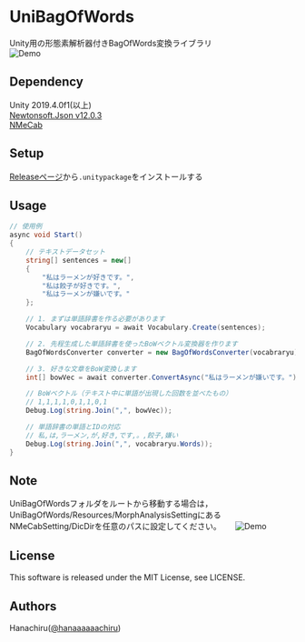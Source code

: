 # UniBagOfWords
Unity用の形態素解析器付きBagOfWords変換ライブラリ  
![Demo](https://user-images.githubusercontent.com/46705432/104748490-27898680-5795-11eb-98e9-92a05e2ec5ac.gif)

## Dependency
Unity 2019.4.0f1(以上)  
[Newtonsoft.Json v12.0.3](https://github.com/JamesNK/Newtonsoft.Json/)  
[NMeCab](https://github.com/komutan/NMeCab)

## Setup
[Releaseページ]()から`.unitypackage`をインストールする

## Usage
```cs:sample.cs
// 使用例
async void Start()
{
    // テキストデータセット
    string[] sentences = new[]
    {
        "私はラーメンが好きです。",
        "私は餃子が好きです。",
        "私はラーメンが嫌いです。"
    };

    // 1. まずは単語辞書を作る必要があります
    Vocabulary vocabraryu = await Vocabulary.Create(sentences);

    // 2. 先程生成した単語辞書を使ったBoWベクトル変換器を作ります
    BagOfWordsConverter converter = new BagOfWordsConverter(vocabraryu);

    // 3. 好きな文章をBoW変換します
    int[] bowVec = await converter.ConvertAsync("私はラーメンが嫌いです。");

    // BoWベクトル（テキスト中に単語が出現した回数を並べたもの）
    // 1,1,1,1,0,1,1,0,1
    Debug.Log(string.Join(",", bowVec));

    // 単語辞書の単語とIDの対応
    // 私,は,ラーメン,が,好き,です,。,餃子,嫌い
    Debug.Log(string.Join(",", vocabraryu.Words));
}
```

## Note
UniBagOfWordsフォルダをルートから移動する場合は，UniBagOfWords/Resources/MorphAnalysisSettingにあるNMeCabSetting/DicDirを任意のパスに設定してください。　　
![Demo](https://user-images.githubusercontent.com/46705432/104748864-82bb7900-5795-11eb-9322-9d8a70f29537.png)

## License
This software is released under the MIT License, see LICENSE.

## Authors
Hanachiru([@hanaaaaaachiru](https://twitter.com/hanaaaaaachiru))
